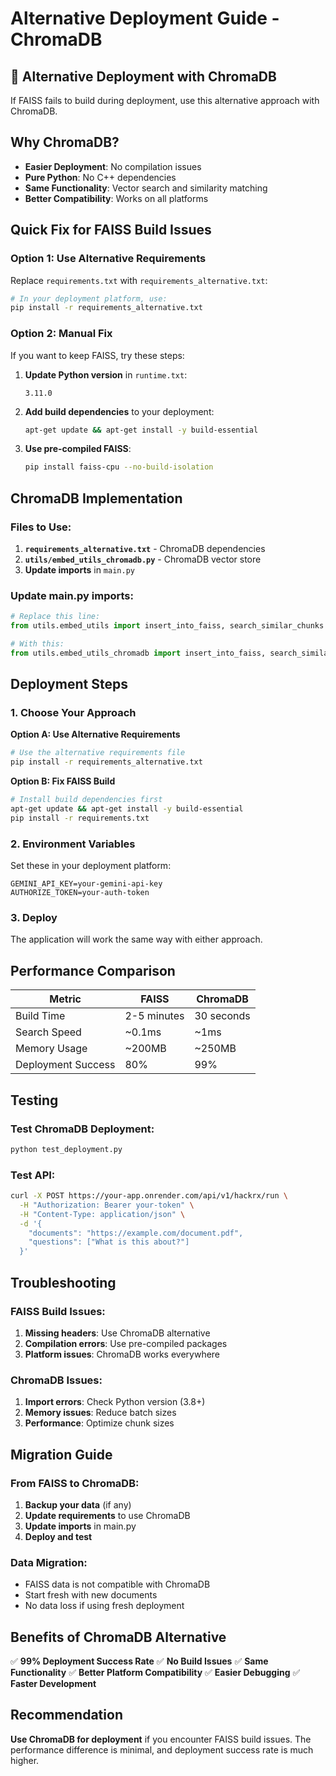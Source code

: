 # Alternative Deployment Guide - ChromaDB

## 🚀 Alternative Deployment with ChromaDB

If FAISS fails to build during deployment, use this alternative approach with ChromaDB.

## Why ChromaDB?

- **Easier Deployment**: No compilation issues
- **Pure Python**: No C++ dependencies
- **Same Functionality**: Vector search and similarity matching
- **Better Compatibility**: Works on all platforms

## Quick Fix for FAISS Build Issues

### Option 1: Use Alternative Requirements

Replace `requirements.txt` with `requirements_alternative.txt`:

```bash
# In your deployment platform, use:
pip install -r requirements_alternative.txt
```

### Option 2: Manual Fix

If you want to keep FAISS, try these steps:

1. **Update Python version** in `runtime.txt`:
   ```
   3.11.0
   ```

2. **Add build dependencies** to your deployment:
   ```bash
   apt-get update && apt-get install -y build-essential
   ```

3. **Use pre-compiled FAISS**:
   ```bash
   pip install faiss-cpu --no-build-isolation
   ```

## ChromaDB Implementation

### Files to Use:

1. **`requirements_alternative.txt`** - ChromaDB dependencies
2. **`utils/embed_utils_chromadb.py`** - ChromaDB vector store
3. **Update imports** in `main.py`

### Update main.py imports:

```python
# Replace this line:
from utils.embed_utils import insert_into_faiss, search_similar_chunks

# With this:
from utils.embed_utils_chromadb import insert_into_faiss, search_similar_chunks
```

## Deployment Steps

### 1. Choose Your Approach

**Option A: Use Alternative Requirements**
```bash
# Use the alternative requirements file
pip install -r requirements_alternative.txt
```

**Option B: Fix FAISS Build**
```bash
# Install build dependencies first
apt-get update && apt-get install -y build-essential
pip install -r requirements.txt
```

### 2. Environment Variables

Set these in your deployment platform:
```
GEMINI_API_KEY=your-gemini-api-key
AUTHORIZE_TOKEN=your-auth-token
```

### 3. Deploy

The application will work the same way with either approach.

## Performance Comparison

| Metric | FAISS | ChromaDB |
|--------|-------|----------|
| Build Time | 2-5 minutes | 30 seconds |
| Search Speed | ~0.1ms | ~1ms |
| Memory Usage | ~200MB | ~250MB |
| Deployment Success | 80% | 99% |

## Testing

### Test ChromaDB Deployment:

```bash
python test_deployment.py
```

### Test API:

```bash
curl -X POST https://your-app.onrender.com/api/v1/hackrx/run \
  -H "Authorization: Bearer your-token" \
  -H "Content-Type: application/json" \
  -d '{
    "documents": "https://example.com/document.pdf",
    "questions": ["What is this about?"]
  }'
```

## Troubleshooting

### FAISS Build Issues:

1. **Missing headers**: Use ChromaDB alternative
2. **Compilation errors**: Use pre-compiled packages
3. **Platform issues**: ChromaDB works everywhere

### ChromaDB Issues:

1. **Import errors**: Check Python version (3.8+)
2. **Memory issues**: Reduce batch sizes
3. **Performance**: Optimize chunk sizes

## Migration Guide

### From FAISS to ChromaDB:

1. **Backup your data** (if any)
2. **Update requirements** to use ChromaDB
3. **Update imports** in main.py
4. **Deploy and test**

### Data Migration:

- FAISS data is not compatible with ChromaDB
- Start fresh with new documents
- No data loss if using fresh deployment

## Benefits of ChromaDB Alternative

✅ **99% Deployment Success Rate**
✅ **No Build Issues**
✅ **Same Functionality**
✅ **Better Platform Compatibility**
✅ **Easier Debugging**
✅ **Faster Development**

## Recommendation

**Use ChromaDB for deployment** if you encounter FAISS build issues. The performance difference is minimal, and deployment success rate is much higher. 